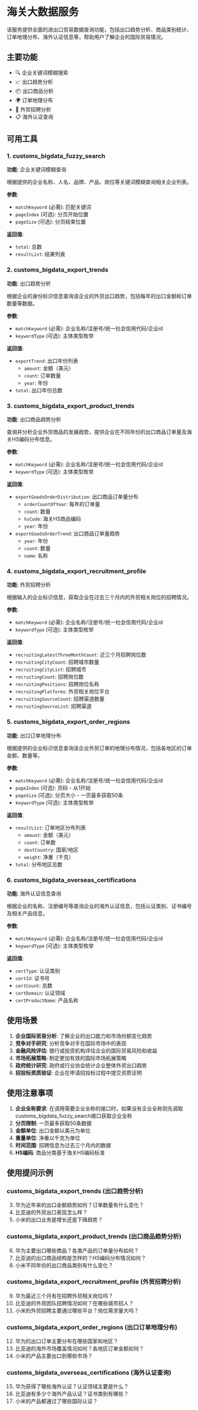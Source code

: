 # 海关大数据服务

该服务提供全面的进出口贸易数据查询功能，包括出口趋势分析、商品类别统计、订单地理分布、海外认证信息等，帮助用户了解企业的国际贸易情况。

## 主要功能

- 🔍 企业关键词模糊搜索
- 📈 出口趋势分析
- 📦 出口商品分析
- 🌍 订单地理分布
- 👥 外贸招聘分析
- 📋 海外认证查询

## 可用工具

### 1. customs_bigdata_fuzzy_search
**功能**: 企业关键词模糊查询

根据提供的企业名称、人名、品牌、产品、岗位等关键词模糊查询相关企业列表。

**参数**:
- `matchKeyword` (必需): 匹配关键词
- `pageIndex` (可选): 分页开始位置
- `pageSize` (可选): 分页结束位置

**返回值**:
- `total`: 总数
- `resultList`: 结果列表

### 2. customs_bigdata_export_trends
**功能**: 出口趋势分析

根据企业的身份标识信息查询该企业的外贸出口趋势，包括每年的出口金额和订单数量等数据。

**参数**:
- `matchKeyword` (必需): 企业名称/注册号/统一社会信用代码/企业id
- `keywordType` (可选): 主体类型枚举

**返回值**:
- `exportTrend`: 出口年份列表
  - `amount`: 金额（美元）
  - `count`: 订单数量
  - `year`: 年份
- `total`: 出口年份总数

### 3. customs_bigdata_export_product_trends
**功能**: 出口商品趋势分析

查询并分析企业外贸商品的发展趋势，提供企业在不同年份的出口商品订单量及海关HS编码分布信息。

**参数**:
- `matchKeyword` (必需): 企业名称/注册号/统一社会信用代码/企业id
- `keywordType` (可选): 主体类型枚举

**返回值**:
- `exportGoodsOrderDistribution`: 出口商品订单量分布
  - `orderCountOfYear`: 每年的订单量
  - `count`: 数量
  - `hsCode`: 海关HS商品编码
  - `year`: 年份
- `exportGoodsOrderTrend`: 出口商品订单量趋势
  - `year`: 年份
  - `count`: 数量
  - `name`: 名称

### 4. customs_bigdata_export_recruitment_profile
**功能**: 外贸招聘分析

根据输入的企业标识信息，获取企业在过去三个月内的外贸相关岗位的招聘情况。

**参数**:
- `matchKeyword` (必需): 企业名称/注册号/统一社会信用代码/企业id
- `keywordType` (可选): 主体类型枚举

**返回值**:
- `recruitingLatestThreeMonthCount`: 近三个月招聘岗位数
- `recruitingCityCount`: 招聘城市数量
- `recruitingCityList`: 招聘城市
- `recruitingCount`: 招聘岗位数
- `recruitingPositions`: 招聘岗位名称
- `recruitingPlatforms`: 外贸相关岗位平台
- `recruitingSourceCount`: 招聘渠道数量
- `recruitingSourceList`: 招聘渠道

### 5. customs_bigdata_export_order_regions
**功能**: 出口订单地理分布

根据提供的企业标识信息查询该企业外贸订单的地理分布情况，包括各地区的订单金额、数量等。

**参数**:
- `matchKeyword` (必需): 企业名称/注册号/统一社会信用代码/企业id
- `pageIndex` (可选): 页码 - 从1开始
- `pageSize` (可选): 分页大小 - 一页最多获取50条
- `keywordType` (可选): 主体类型枚举

**返回值**:
- `resultList`: 订单地区分布列表
  - `amount`: 金额（美元）
  - `count`: 订单数
  - `destCountry`: 国家/地区
  - `weight`: 净重（千克）
- `total`: 分布地区总数

### 6. customs_bigdata_overseas_certifications
**功能**: 海外认证信息查询

根据企业的名称、注册编号等查询企业的海外认证信息，包括认证类别、证书编号及相关产品信息。

**参数**:
- `matchKeyword` (必需): 企业名称/注册号/统一社会信用代码/企业id
- `keywordType` (可选): 主体类型枚举

**返回值**:
- `certType`: 认证类别
- `certId`: 证书号
- `certCount`: 总数
- `certDomain`: 认证领域
- `certProductName`: 产品名称

## 使用场景

1. **企业国际贸易分析**: 了解企业的出口能力和市场份额变化趋势
2. **竞争对手研究**: 分析竞争对手在国际市场中的表现
3. **金融风险评估**: 银行或投资机构评估企业的国际贸易风险和收益
4. **市场拓展策略**: 制定更加有效的国际市场拓展策略
5. **政府统计研究**: 政府或行业协会统计企业整体外贸出口趋势
6. **招投标资质验证**: 企业在申请招投标过程中提交资质证明

## 使用注意事项

1. **企业全称要求**: 在调用需要企业全称的接口时，如果没有企业全称则先调取customs_bigdata_fuzzy_search接口获取企业全称
2. **分页限制**: 一页最多获取50条数据
3. **金额单位**: 出口金额以美元为单位
4. **重量单位**: 净重以千克为单位
5. **时间范围**: 招聘信息为过去三个月内的数据
6. **HS编码**: 商品分类基于海关HS编码标准

## 使用提问示例

### customs_bigdata_export_trends (出口趋势分析)
3. 华为近年来的出口金额趋势如何？订单数量有什么变化？
4. 比亚迪的外贸出口表现怎么样？
5. 小米的出口业务是增长还是下降趋势？

### customs_bigdata_export_product_trends (出口商品趋势分析)
6. 华为主要出口哪些商品？各类产品的订单量分布如何？
7. 比亚迪的出口商品结构是怎样的？HS编码分布情况如何？
8. 小米不同年份的出口商品类别有什么变化？

### customs_bigdata_export_recruitment_profile (外贸招聘分析)
9. 华为最近三个月有在招聘外贸相关岗位吗？
10. 比亚迪的外贸团队招聘情况如何？在哪些城市招人？
11. 小米的外贸招聘主要通过哪些平台？岗位需求量大吗？

### customs_bigdata_export_order_regions (出口订单地理分布)
12. 华为的出口订单主要分布在哪些国家和地区？
13. 比亚迪的海外市场覆盖情况如何？各地区订单金额如何？
14. 小米的产品主要出口到哪些市场？

### customs_bigdata_overseas_certifications (海外认证查询)
15. 华为获得了哪些海外认证？认证领域主要是什么？
16. 比亚迪有多少个海外产品认证？证书类别有哪些？
17. 小米的产品都通过了哪些国际认证？